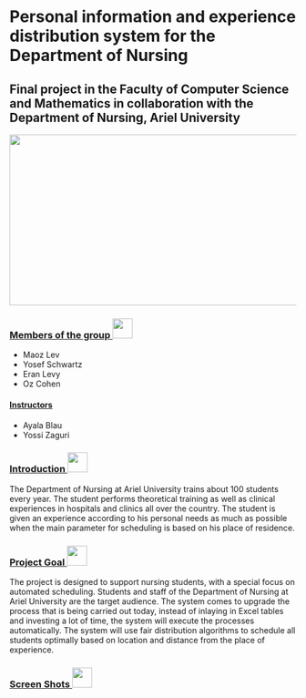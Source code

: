 # Personal information and experience distribution system for the Department of Nursing

##  Final project in the Faculty of Computer Science and Mathematics in collaboration with the Department of Nursing, Ariel University

<img src = "https://hesegim.org.il/wp-content/uploads/2020/05/2549-1536x814.jpg" align = "center" height="300" width="700">

### <ins> Members of the group <img src = "https://cdn-icons.flaticon.com/png/512/923/premium/923445.png?token=exp=1652642873~hmac=ad4601e62e55399c07d883465145da1b" height="35" width="35"> </ins>

* Maoz Lev
* Yosef Schwartz
* Eran Levy
* Oz Cohen

#### <ins> Instructors </ins>

* Ayala Blau
* Yossi Zaguri

### <ins> Introduction <img src = "https://cdn-icons.flaticon.com/png/512/5361/premium/5361774.png?token=exp=1652642659~hmac=e584f3265f094a32c96cfd373aa44537" height="35" width="35"></ins>
The Department of Nursing at Ariel University trains about 100 students every year.
The student performs theoretical training as well as clinical experiences in hospitals and clinics all over the country.
The student is given an experience according to his personal needs as much as possible when the main parameter for scheduling is based on his place of residence.

### <ins> Project Goal <img src = "https://cdn-icons-png.flaticon.com/512/1534/1534999.png" height="35" width="35"> </ins>

The project is designed to support nursing students, with a special focus on automated scheduling.
Students and staff of the Department of Nursing at Ariel University are the target audience.
The system comes to upgrade the process that is being carried out today, instead of inlaying in Excel tables and investing a lot of time, the system will execute the processes automatically. 
The system will use fair distribution algorithms to schedule all students optimally based on location and distance from the place of experience.

### <ins> Screen Shots <img src = "https://cdn-icons.flaticon.com/png/512/2985/premium/2985659.png?token=exp=1652643156~hmac=8c380144ef678e9c2413bb5cef8e886d" height="35" width="35"> </ins>


